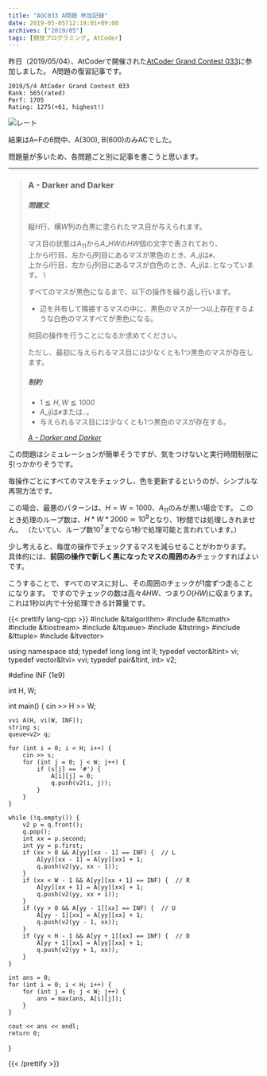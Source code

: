 ```yaml
---
title: "AGC033 A問題 参加記録"
date: 2019-05-05T12:19:01+09:00
archives: ["2019/05"]
tags: [競技プログラミング, AtCoder]
---
```


昨日（2019/05/04）、AtCoderで開催された[AtCoder Grand Contest 033](https://atcoder.jp/contests/agc033)に参加しました。
A問題の復習記事です。
<!--more-->
```
2019/5/4 AtCoder Grand Contest 033
Rank: 565(rated)
Perf: 1705
Rating: 1275(+61, highest!)
```

![レート](/blog/img/AtCoder20190504.png)

結果はA~Fの6問中、A(300), B(600)のみACでした。

問題量が多いため、各問題ごと別に記事を書こうと思います。

---
> ### A - Darker and Darker
>
> ##### 問題文
>
> 縦$H$行、横$W$列の白黒に塗られたマス目が与えられます。
>
> マス目の状態は$A_{11}$から$A\_{HW}$の$HW$個の文字で表されており、  \
> 上から$i$行目、左から$j$列目にあるマスが黒色のとき、$A\_{ij}$は`#`、  \
> 上から$i$行目、左から$j$列目にあるマスが白色のとき、$A\_{ij}$は`.`となっています。  \
>
> すべてのマスが黒色になるまで、以下の操作を繰り返し行います。
>
> - 辺を共有して隣接するマスの中に、黒色のマスが一つ以上存在するような白色のマスすべてが黒色になる。
>
> 何回の操作を行うことになるか求めてください。
>
> ただし、最初に与えられるマス目には少なくとも1つ黒色のマスが存在します。
>
>
> ##### 制約
> - $1 ≦ H,W ≦ 1000$
> - $A\_{ij}$は`#`または`.`。
> - 与えられるマス目には少なくとも1つ黒色のマスが存在する。
>
> <cite>[A - Darker and Darker](https://atcoder.jp/contests/agc033/tasks/agc033_a)</cite>

この問題はシミュレーションが簡単そうですが、気をつけないと実行時間制限に引っかかりそうです。

毎操作ごとにすべてのマスをチェックし、色を更新するというのが、シンプルな再現方法です。

この場合、最悪のパターンは、$H=W=1000$、$A_{11}$のみが黒い場合です。
このとき処理のループ数は、$H*W*2000 \simeq 10^9$となり、1秒間では処理しきれません。
（たいてい、ループ数$10^7$までなら1秒で処理可能と言われています。）

少し考えると、毎度の操作でチェックするマスを減らせることがわかります。
具体的には、**前回の操作で新しく黒になったマスの周囲のみ**チェックすればよいです。

こうすることで、すべてのマスに対し、その周囲のチェックが1度ずつ走ることになります。
ですのでチェックの数は高々$4HW$、つまり$O(HW)$に収まります。
これは1秒以内で十分処理できる計算量です。


{{< prettify lang-cpp >}}
#include &ltalgorithm>
#include &ltcmath>
#include &ltiostream>
#include &ltqueue>
#include &ltstring>
#include &lttuple>
#include &ltvector>

using namespace std;
typedef long long int ll;
typedef vector&ltint> vi;
typedef vector&ltvi> vvi;
typedef pair&ltint, int> v2;

#define INF (1e9)

int H, W;

int main() {
    cin >> H >> W;

    vvi A(H, vi(W, INF));
    string s;
    queue<v2> q;

    for (int i = 0; i < H; i++) {
        cin >> s;
        for (int j = 0; j < W; j++) {
            if (s[j] == '#') {
                A[i][j] = 0;
                q.push(v2(i, j));
            }
        }
    }

    while (!q.empty()) {
        v2 p = q.front();
        q.pop();
        int xx = p.second;
        int yy = p.first;
        if (xx > 0 && A[yy][xx - 1] == INF) {  // L
            A[yy][xx - 1] = A[yy][xx] + 1;
            q.push(v2(yy, xx - 1));
        }
        if (xx < W - 1 && A[yy][xx + 1] == INF) {  // R
            A[yy][xx + 1] = A[yy][xx] + 1;
            q.push(v2(yy, xx + 1));
        }
        if (yy > 0 && A[yy - 1][xx] == INF) {  // U
            A[yy - 1][xx] = A[yy][xx] + 1;
            q.push(v2(yy - 1, xx));
        }
        if (yy < H - 1 && A[yy + 1][xx] == INF) {  // D
            A[yy + 1][xx] = A[yy][xx] + 1;
            q.push(v2(yy + 1, xx));
        }
    }

    int ans = 0;
    for (int i = 0; i < H; i++) {
        for (int j = 0; j < W; j++) {
            ans = max(ans, A[i][j]);
        }
    }

    cout << ans << endl;
    return 0;
}

{{< /prettify >}}
